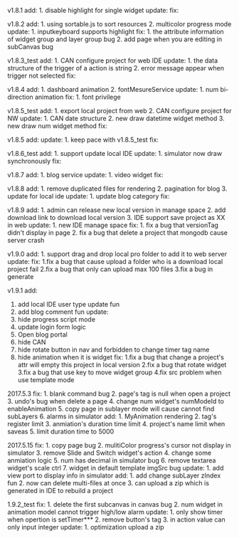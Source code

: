 v1.8.1
add:
    1. disable highlight for single widget
update:
fix:

v1.8.2
add:
    1. using sortable.js to sort resources
    2. multicolor progress mode
update:
    1. inputkeyboard supports highlight
fix:
    1. the attribute information of widget group and layer group bug 
    2. add page when you are editing in subCanvas bug

v1.8.3_test
add:
    1. CAN configure project for web IDE
update:
    1. the data structure of the trigger of a action is string
    2. error message appear when trigger not selected 
fix:

v1.8.4
add:
    1. dashboard animation
    2. fontMesureService
update:
    1. num bi-direction animation
fix:
    1. font privilege
    
v1.8.5_test
add:
    1. export local project from web
    2. CAN configure project for NW
update:
    1. CAN date structure
    2. new draw datetime widget method
    3. new draw num widget method
fix:

v1.8.5
add:
update:
    1. keep pace with v1.8.5_test
fix:

v1.8.6_test
add:
    1. support update local IDE
update:
    1. simulator now draw synchronously
fix:
    

v1.8.7
add:
    1. blog service
update:
    1. video widget
fix:

v1.8.8
add:
    1. remove duplicated files for rendering
    2. pagination for blog
    3. update for local ide
update:
    1. update blog category
fix:

v1.8.9
add:
    1. admin can release new local version in manage space
    2. add download link to download local version
    3. IDE support save project as XX in web
update:
    1. new IDE manage space
fix:
    1. fix a bug that versionTag didn't display in page
    2. fix a bug that delete a project that mongodb cause server crash
    
v1.9.0
add:
    1. support drag and drop local pro folder to add it to web server 
update:
fix:
    1.fix a bug that cause upload a folder who is a download local project fail
    2.fix a bug that only can upload max 100 files
    3.fix a bug in generate

v1.9.1
add:
   1. add local IDE user type update fun
   2. add blog comment  fun
update:
   1. hide progress script mode
   2. update login form logic
   3. Open blog portal
   4. hide CAN
   5. hide rotate button in nav and forbidden to change timer tag name
   6. hide animation when it is widget
fix:
   1.fix a bug that change a project's attr will empty this project in local version
   2.fix a bug that rotate widget
   3.fix a bug that use key to move widget group
   4.fix src problem when use template mode
   
2017.5.3 
fix:
    1. blank command bug
    2. page's tag is null when open a project
    3. undo's bug when delete a page
    4. change num widget's numModeId to enableAnimation
    5. copy page in sublayer mode will cause cannot find subLayers
    6. alarms in simulator
add:
    1. MyAnimation rendering
    2. tag's register limit
    3. anmiation's duration time limit
    4. project's name limit when saveas
    5. limit duration time to 5000


2017.5.15
fix:
    1. copy page bug
    2. mulitiColor progress's cursor not display in simulator
    3. remove Slide and Switch widget's action
    4. change some anmiation logic
    5. num has decimal in simulator bug
    6. remove textarea widget's scale ctrl
    7. widget in default template imgSrc bug
update:
    1. add view port to display info in simulator
add:
    1. add change subLayer zIndex fun
    2. now can delete multi-files at once
    3. can upload a zip which is generated in IDE to rebuild a project

1.9.2_test
fix:
    1. delete the first subcanvas in canvas bug
    2. num widget in animation model cannot trigger high/low alarm
update:
    1. only show timer when opertion is setTimer***
    2. remove button's tag
    3. in  action value can only input integer
update:
    1. optimization upload a zip
